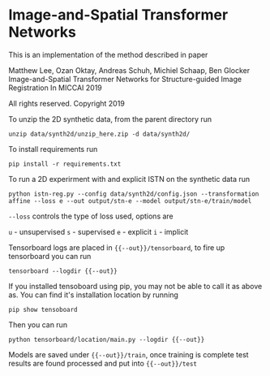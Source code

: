 # Image-and-Spatial Transformer Networks
This is an implementation of the method described in paper

Matthew Lee, Ozan Oktay, Andreas Schuh, Michiel Schaap, Ben Glocker
Image-and-Spatial Transformer Networks for Structure-guided Image Registration
In MICCAI 2019

All rights reserved. Copyright 2019


To unzip the 2D synthetic data, from the parent directory run

`unzip data/synth2d/unzip_here.zip -d data/synth2d/`

To install requirements run

`pip install -r requirements.txt`

To run a 2D experirment with and explicit ISTN on the synthetic data run

`python istn-reg.py --config data/synth2d/config.json --transformation affine --loss e --out output/stn-e --model output/stn-e/train/model`

`--loss` controls the type of loss used, options are

`u` - unsupervised
`s` - supervised
`e` - explicit
`i` - implicit

Tensorboard logs are placed in `{{--out}}/tensorboard`, to fire up tensorboard you can run

`tensorboard --logdir {{--out}}`

If you installed tensoboard using pip, you may not be able to call it as above as. You can find it's installation location by running

`pip show tensoboard`

Then you can run 

`python tensorboard/location/main.py --logdir {{--out}}`

Models are saved under `{{--out}}/train`, once training is complete test results are found processed and put into `{{--out}}/test`